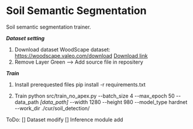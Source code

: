 # Soil Semantic Segmentation
Soil semantic segmentation trainer.

***Dataset setting***
1. Download dataset
WoodScape dataset: https://woodscape.valeo.com/download
[Download link](https://drive.google.com/uc?export=download&id=1Id-K7SjwCqWkLwtIGJUj5Q0Dw0E_TP_9)
2. Remove Layer Green
--> Add source file in repositery

***Train***
1. Install prerequested files
pip install -r requirements.txt

2. Train 
python src/train_no_apex.py --batch_size 4 --max_epoch 50 --data_path *[data_path]* --width 1280 --height 980 --model_type hardnet --work_dir ./cur/soil_detection/

ToDo:
[] Dataset modify 
[] Inference module add
